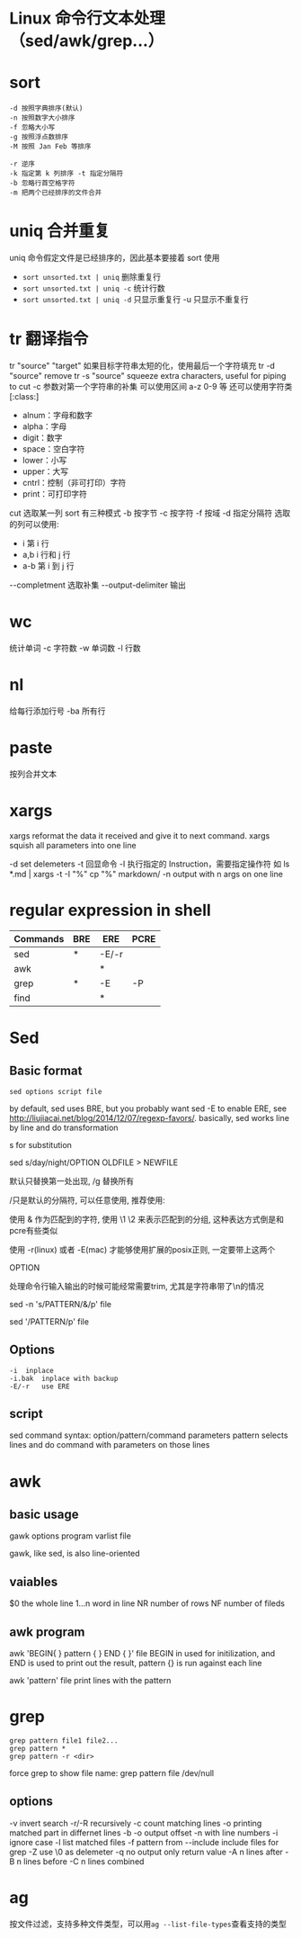 # Linux 命令行文本处理（sed/awk/grep...）

<!--
ID: 31866fb4-9f7d-440a-97aa-15113056546a
Status: publish
Date: 2017-05-30T12:37:00
Modified: 2020-05-16T12:01:30
wp_id: 593
-->

# sort 

```
-d 按照字典排序(默认)
-n 按照数字大小排序
-f 忽略大小写
-g 按照浮点数排序
-M 按照 Jan Feb 等排序

-r 逆序
-k 指定第 k 列排序 -t 指定分隔符
-b 忽略行首空格字符
-m 把两个已经排序的文件合并
```

# uniq 合并重复

uniq 命令假定文件是已经排序的，因此基本要接着 sort 使用

* `sort unsorted.txt | uniq` 删除重复行
* `sort unsorted.txt | uniq -c` 统计行数
* `sort unsorted.txt | uniq -d` 只显示重复行 -u 只显示不重复行

# tr 翻译指令

tr "source" "target" 如果目标字符串太短的化，使用最后一个字符填充
tr -d "source" remove
tr -s "source" squeeze extra characters, useful for piping to cut
-c 参数对第一个字符串的补集
可以使用区间 a-z 0-9 等
还可以使用字符类 [:class:]

* alnum：字母和数字
* alpha：字母
* digit：数字
* space：空白字符
* lower：小写
* upper：大写
* cntrl：控制（非可打印）字符
* print：可打印字符

cut 选取某一列 sort <mode> <which>
有三种模式 -b 按字节 -c 按字符 -f 按域 -d 指定分隔符
选取的列可以使用:

* i 第 i 行
* a,b  i 行和 j 行
* a-b 第 i 到 j 行

--completment 选取补集
--output-delimiter 输出

# wc

统计单词 -c 字符数 -w 单词数 -l 行数

# nl

给每行添加行号 -ba 所有行

# paste

按列合并文本

# xargs 

xargs reformat the data it received and give it to next command. xargs squish all parameters into one line

-d set delemeters
-t 回显命令
-I 执行指定的 Instruction，需要指定操作符
如 ls *.md | xargs -t -I "%" cp "%" markdown/
-n output with n args on one line


# regular expression in shell

|Commands|BRE|ERE|PCRE|
|--------|---|---|----|
|sed |*|-E/-r||	
|awk||*||	
|grep|*|-E|-P|
|find||*| |

# Sed

## Basic format

```
sed options script file
```

by default, sed uses BRE, but you probably want sed -E to enable ERE, see http://liujiacai.net/blog/2014/12/07/regexp-favors/. basically, sed works line by line and do transformation

s for substitution

sed s/day/night/OPTION OLDFILE > NEWFILE

默认只替换第一处出现, /g 替换所有


/只是默认的分隔符, 可以任意使用, 推荐使用:

使用 & 作为匹配到的字符, 使用 \1 \2 来表示匹配到的分组, 这种表达方式倒是和 pcre有些类似

使用 -r(linux) 或者 -E(mac) 才能够使用扩展的posix正则, 一定要带上这两个

OPTION

处理命令行输入输出的时候可能经常需要trim, 尤其是字符串带了\n的情况

sed -n 's/PATTERN/&/p' file

sed '/PATTERN/p' file


## Options

```
-i	inplace
-i.bak	inplace with backup
-E/-r	use ERE
```

## script

sed command syntax: option/pattern/command parameters
pattern selects lines and do command with parameters on those lines

# awk

## basic usage

gawk options program varlist file

gawk, like sed, is also line-oriented

## vaiables

$0	the whole line
$1...$n	word in line
NR	number of rows
NF	number of fileds

## awk program

awk 'BEGIN{ } pattern { } END { }' file
BEGIN in used for initilization, and END is used to print out the result, pattern {} is run against each line

awk 'pattern' file
print lines with the pattern

# grep

```
grep pattern file1 file2...
grep pattern *
grep pattern -r <dir>
```

force grep to show file name: 
    grep pattern file /dev/null

## options

-v	invert search
-r/-R	recursively
-c 	count matching lines
-o	printing matched part in differnet lines
-b -o	output offset
-n	with line numbers
-i 	ignore case
-l	list matched files
-f 	pattern from 
--include	include files for grep
-Z	use \0 as delemeter
-q	no output only return value
-A n	lines after
-B n	lines before
-C n	lines combined

# ag

按文件过滤，支持多种文件类型，可以用`ag --list-file-types`查看支持的类型